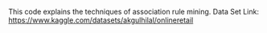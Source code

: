This code explains the techniques of association rule mining.
Data Set Link:
https://www.kaggle.com/datasets/akgulhilal/onlineretail
